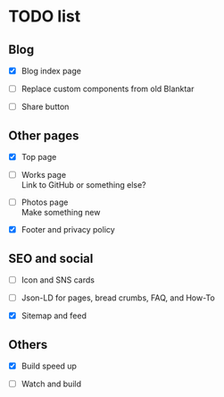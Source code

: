 # TODO list

## Blog

- [x] Blog index page

- [ ] Replace custom components from old Blanktar

- [ ] Share button

## Other pages

- [x] Top page

- [ ] Works page  
  Link to GitHub or something else?

- [ ] Photos page  
  Make something new

- [x] Footer and privacy policy

## SEO and social

- [ ] Icon and SNS cards

- [ ] Json-LD for pages, bread crumbs, FAQ, and How-To

- [x] Sitemap and feed

## Others

- [x] Build speed up

- [ ] Watch and build
